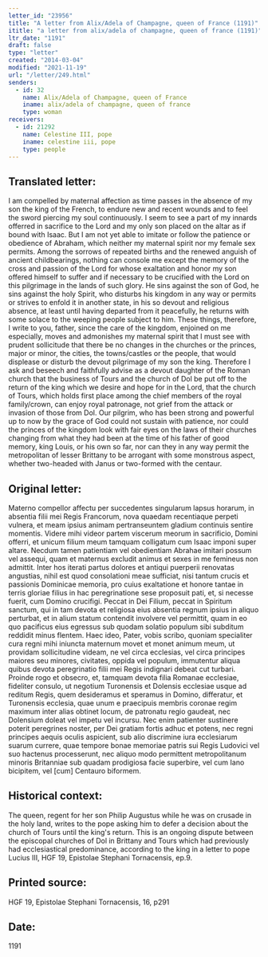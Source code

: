 ```yaml
---
letter_id: "23956"
title: "A letter from Alix/Adela of Champagne, queen of France (1191)"
ititle: "a letter from alix/adela of champagne, queen of france (1191)"
ltr_date: "1191"
draft: false
type: "letter"
created: "2014-03-04"
modified: "2021-11-19"
url: "/letter/249.html"
senders:
  - id: 32
    name: Alix/Adela of Champagne, queen of France
    iname: alix/adela of champagne, queen of france
    type: woman
receivers:
  - id: 21292
    name: Celestine III, pope
    iname: celestine iii, pope
    type: people
---
```

<h2> Translated letter:</h2>I am compelled by maternal affection as time passes in the absence of my son the king of the French, to endure new and recent wounds and to feel the sword piercing my soul continuously.  I seem to see a part of my innards offerred in sacrifice to the Lord and my only son placed on the altar as if bound with Isaac.  But I am not yet able to imitate or follow the patience or obedience of Abraham, which neither my maternal spirit nor my female sex permits.  Among the sorrows of repeated births and the renewed anguish of ancient childbearings, nothing can console me except the memory of the cross and passion of the Lord for whose exaltation and honor my son offered himself to suffer and if necessary to be crucified with the Lord on this pilgrimage in the lands of such glory.  He sins against the son of God, he sins against the holy Spirit, who disturbs his kingdom in any way or permits or strives to enfold it in another state, in his so devout and religious absence, at least until having departed from it peacefully, he returns with some solace to the weeping people subject to him.
These things, therefore, I write to you, father, since the care of the kingdom, enjoined on me especially, moves and admonishes my maternal spirit that I must see with prudent sollicitude that there be no changes in the churches or the princes, major or minor, the cities, the towns/castles or the people, that would displease or disturb the devout pilgrimage of my son the king.  Therefore I ask and beseech and faithfully advise as a devout daughter of the Roman church that the business of Tours and the church of Dol be put off to the return of the king which we desire and hope for in the Lord, that the church of Tours, which holds first place among the chief members of the royal family/crown, can enjoy royal patronage, not grief from the attack or invasion of those from Dol.  Our pilgrim, who has been strong and powerful up to now by the grace of God could not sustain with patience, nor could the princes of the kingdom look with fair eyes on the laws of their churches changing from what they had been at the time of his father of good memory, king Louis, or his own so far, nor can they in any way permit the metropolitan of lesser Brittany to be arrogant with some monstrous aspect, whether two-headed with Janus or two-formed with the centaur.
<h2 class="mt-4"> Original letter:</h2>Materno compellor affectu per succedentes singularum lapsus horarum, in absentia filii mei Regis Francorum, nova quaedam recentiaque perpeti vulnera, et meam ipsius animam pertranseuntem gladium continuis sentire momentis. Videre mihi videor partem viscerum meorum in sacrificio, Domini offerri, et unicum filium meum tamquam colligatum cum Isaac imponi super altare. Necdum tamen patientiam vel obedientiam Abrahae imitari possum vel assequi, quam et maternus excludit animus et sexes in me femineus non admittit. Inter hos iterati partus dolores et antiqui puerperii renovatas angustias, nihil est quod consolationi meae sufficiat, nisi tantum crucis et passionis Dominicae memoria, pro cuius exaltatione et honore tantae in terris gloriae filius in hac peregrinatione sese proposuit pati, et, si necesse fuerit, cum Domino crucifigi. Peccat in Dei Filium, peccat in Spiritum sanctum, qui in tam devota et religiosa eius absentia regnum ipsius in aliquo perturbat, et in alium statum contendit involvere vel permittit, quam in eo quo pacificus eius egressus sub quodam solatio populum sibi subditum reddidit minus flentem.
Haec ideo, Pater, vobis scribo, quoniam specialiter cura regni mihi iniuncta maternum movet et monet animum meum, ut providam sollicitudine videam, ne vel circa ecclesias, vel circa principes maiores seu minores, civitates, oppida vel populum, immutentur aliqua quibus devota peregrinatio filii mei Regis indignari debeat cut turbari. Proinde rogo et obsecro, et, tamquam devota filia Romanae ecclesiae, fideliter consulo, ut negotium Turonensis et Dolensis ecclesiae usque ad reditum Regis, quem desideramus et speramus in Domino, differatur, et Turonensis ecclesia, quae unum e praecipuis membris coronae regim maximum inter alias obtinet locum, de patronatu regio gaudeat, nec Dolensium doleat vel impetu vel incursu. Nec enim patienter sustinere poterit peregrines noster, per Dei gratiam fortis adhuc et potens, nec regni principes aequis oculis aspicient, sub alio discrimine iura ecclesiarum suarum currere, quae tempore bonae memoriae patris sui Regis Ludovici vel suo hactenus processerunt, nec aliquo modo permittent metropolitanum minoris Britanniae sub quadam prodigiosa facie superbire, vel cum Iano bicipitem, vel [cum] Centauro biformem.
<h2 class="mt-4"> Historical context:</h2>The queen, regent for her son Philip Augustus while he was on crusade in the holy land, writes to the pope asking him to defer a decision about the church of Tours until the king's return.  This is an ongoing dispute between the episcopal churches of Dol in Brittany and Tours which had previously had ecclesiastical predominance, according to the king in a letter to pope Lucius III, HGF 19, Epistolae Stephani Tornacensis, ep.9.
<h2 class="mt-4"> Printed source:</h2>HGF 19, Epistolae Stephani Tornacensis, 16, p291
<h2 class="mt-4"> Date:</h2>1191